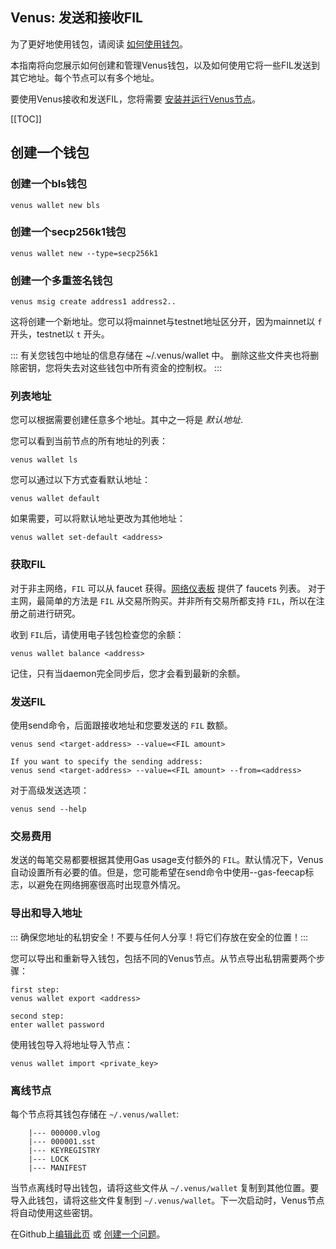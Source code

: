 ## Venus: 发送和接收FIL

为了更好地使用钱包，请阅读 [如何使用钱包](How-to-use-wallet.md)。

本指南将向您展示如何创建和管理Venus钱包，以及如何使用它将一些FIL发送到其它地址。每个节点可以有多个地址。

要使用Venus接收和发送FIL，您将需要 [安装并运行Venus节点](Getting-Started.md)。

[[TOC]]

## 创建一个钱包

### 创建一个bls钱包

```
venus wallet new bls
```

### 创建一个secp256k1钱包

```
venus wallet new --type=secp256k1
```

### 创建一个多重签名钱包

```
venus msig create address1 address2..
```

这将创建一个新地址。您可以将mainnet与testnet地址区分开，因为mainnet以 `f` 开头，testnet以 `t` 开头。

::: 有关您钱包中地址的信息存储在 ~/.venus/wallet 中。
删除这些文件夹也将删除密钥，您将失去对这些钱包中所有资金的控制权。 :::

### 列表地址

您可以根据需要创建任意多个地址。其中之一将是 *默认地址*.

您可以看到当前节点的所有地址的列表：

```
venus wallet ls
```

您可以通过以下方式查看默认地址：

```
venus wallet default
```

如果需要，可以将默认地址更改为其他地址：

```
venus wallet set-default <address>
```

### 获取FIL

对于非主网络，`FIL` 可以从 faucet 获得。[网络仪表板](https://network.filecoin.io/) 提供了 faucets 列表。
对于主网，最简单的方法是 `FIL` 从交易所购买。并非所有交易所都支持 `FIL`，所以在注册之前进行研究。

收到 `FIL`后，请使用电子钱包检查您的余额：

```
venus wallet balance <address>
```

记住，只有当daemon完全同步后，您才会看到最新的余额。

### 发送FIL

使用send命令，后面跟接收地址和您要发送的  `FIL`  数额。

```
venus send <target-address> --value=<FIL amount>

If you want to specify the sending address:
venus send <target-address> --value=<FIL amount> --from=<address>
```

对于高级发送选项：

````
venus send --help
````

### 交易费用

发送的每笔交易都要根据其使用Gas usage支付额外的 `FIL`。默认情况下，Venus自动设置所有必要的值。但是，您可能希望在send命令中使用--gas-feecap标志，以避免在网络拥塞很高时出现意外情况。

### 导出和导入地址

::: 确保您地址的私钥安全！不要与任何人分享！将它们存放在安全的位置！:::

您可以导出和重新导入钱包，包括不同的Venus节点。从节点导出私钥需要两个步骤：


````
first step:
venus wallet export <address>

second step:
enter wallet password
````

使用钱包导入将地址导入节点：

```
venus wallet import <private_key>
```

### 离线节点

每个节点将其钱包存储在 `~/.venus/wallet`:

```
    |--- 000000.vlog
    |--- 000001.sst
    |--- KEYREGISTRY
    |--- LOCK
    |--- MANIFEST
```

当节点离线时导出钱包，请将这些文件从 `~/.venus/wallet` 复制到其他位置。要导入此钱包，请将这些文件复制到 `~/.venus/wallet`。下一次启动时，Venus节点将自动使用这些密钥。

在Github上[编辑此页]() 或 [创建一个问题](https://github.com/filecoin-project/venus-docs/issues)。
